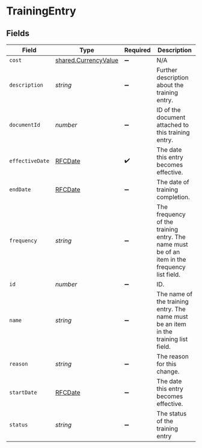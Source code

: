 # TrainingEntry


## Fields

| Field                                                                                         | Type                                                                                          | Required                                                                                      | Description                                                                                   |
| --------------------------------------------------------------------------------------------- | --------------------------------------------------------------------------------------------- | --------------------------------------------------------------------------------------------- | --------------------------------------------------------------------------------------------- |
| `cost`                                                                                        | [shared.CurrencyValue](../../../sdk/models/shared/currencyvalue.md)                           | :heavy_minus_sign:                                                                            | N/A                                                                                           |
| `description`                                                                                 | *string*                                                                                      | :heavy_minus_sign:                                                                            | Further description about the training entry.                                                 |
| `documentId`                                                                                  | *number*                                                                                      | :heavy_minus_sign:                                                                            | ID of the document attached to this training entry.                                           |
| `effectiveDate`                                                                               | [RFCDate](../../../types/rfcdate.md)                                                          | :heavy_check_mark:                                                                            | The date this entry becomes effective.                                                        |
| `endDate`                                                                                     | [RFCDate](../../../types/rfcdate.md)                                                          | :heavy_minus_sign:                                                                            | The date of training completion.                                                              |
| `frequency`                                                                                   | *string*                                                                                      | :heavy_minus_sign:                                                                            | The frequency of the training entry. The name must be of an item in the frequency list field. |
| `id`                                                                                          | *number*                                                                                      | :heavy_minus_sign:                                                                            | ID.                                                                                           |
| `name`                                                                                        | *string*                                                                                      | :heavy_minus_sign:                                                                            | The name of the training entry. The name must be an item in the training list field.          |
| `reason`                                                                                      | *string*                                                                                      | :heavy_minus_sign:                                                                            | The reason for this change.                                                                   |
| `startDate`                                                                                   | [RFCDate](../../../types/rfcdate.md)                                                          | :heavy_minus_sign:                                                                            | The date this entry becomes effective.                                                        |
| `status`                                                                                      | *string*                                                                                      | :heavy_minus_sign:                                                                            | The status of the training entry                                                              |
